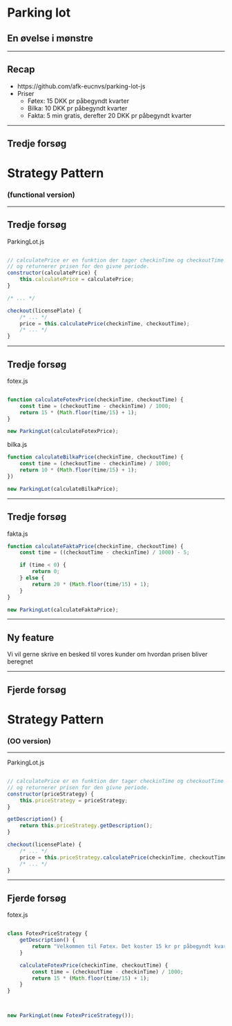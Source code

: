 # Parking lot
## En øvelse i mønstre

---

## Recap

* <!-- .element: class="fragment" --> https://github.com/afk-eucnvs/parking-lot-js
* Priser <!-- .element: class="fragment" -->
  * Føtex: 15 DKK pr påbegyndt kvarter <!-- .element: class="fragment" -->
  * Bilka: 10 DKK pr påbegyndt kvarter <!-- .element: class="fragment" -->
  * Fakta: 5 min gratis, derefter 20 DKK pr påbegyndt kvarter <!-- .element: class="fragment" -->


---

## Tredje forsøg

# Strategy Pattern <!-- .element: class="fragment" -->
### (functional version) <!-- .element: class="fragment" -->

----

## Tredje forsøg
ParkingLot.js
```javascript

// calculatePrice er en funktion der tager checkinTime og checkoutTime
// og returnerer prisen for den givne periode.
constructor(calculatePrice) {
    this.calculatePrice = calculatePrice;
}

/* ... */

checkout(licensePlate) {
    /* ... */
    price = this.calculatePrice(checkinTime, checkoutTime);
    /* ... */
}

```

----
## Tredje forsøg


fotex.js
```javascript

function calculateFotexPrice(checkinTime, checkoutTime) {
    const time = (checkoutTime - checkinTime) / 1000;
    return 15 * (Math.floor(time/15) + 1);
}

new ParkingLot(calculateFotexPrice);
```
<!-- .element: class="fragment" -->

bilka.js
```javascript
function calculateBilkaPrice(checkinTime, checkoutTime) {
    const time = (checkoutTime - checkinTime) / 1000;
    return 10 * (Math.floor(time/15) + 1);
})

new ParkingLot(calculateBilkaPrice);
```
<!-- .element: class="fragment" -->

----
## Tredje forsøg

fakta.js
```javascript 
function calculateFaktaPrice(checkinTime, checkoutTime) {
    const time = ((checkoutTime - checkinTime) / 1000) - 5;

    if (time < 0) {
        return 0;
    } else {
        return 20 * (Math.floor(time/15) + 1);
    }
}

new ParkingLot(calculateFaktaPrice);
```
<!-- .element: class="fragment" -->

---

## Ny feature
Vi vil gerne skrive en besked til vores kunder om hvordan prisen bliver beregnet
<!-- .element: class="fragment" -->

---

## Fjerde forsøg

# Strategy Pattern <!-- .element: class="fragment" -->
### (OO version) <!-- .element: class="fragment" -->

----

ParkingLot.js
```javascript

// calculatePrice er en funktion der tager checkinTime og checkoutTime
// og returnerer prisen for den givne periode.
constructor(priceStrategy) {
    this.priceStrategy = priceStrategy;
}

getDescription() {
    return this.priceStrategy.getDescription();
}

checkout(licensePlate) {
    /* ... */
    price = this.priceStrategy.calculatePrice(checkinTime, checkoutTime);
    /* ... */
}
```

----
## Fjerde forsøg

fotex.js
```javascript

class FotexPriceStrategy {
    getDescription() {
        return "Velkommen til Føtex. Det koster 15 kr pr påbegyndt kvarter at parkere her.";
    }

    calculateFotexPrice(checkinTime, checkoutTime) {
        const time = (checkoutTime - checkinTime) / 1000;
        return 15 * (Math.floor(time/15) + 1);
    }
}



new ParkingLot(new FotexPriceStrategy());
```
<!-- .element: class="fragment" -->